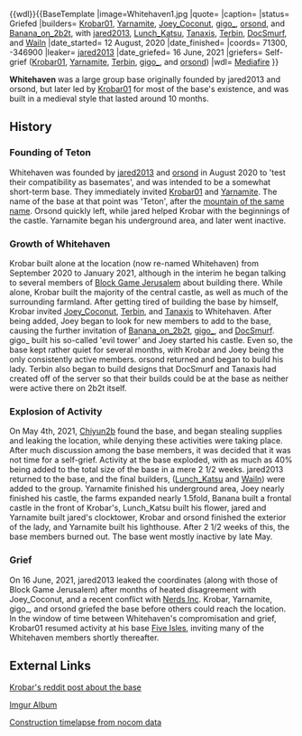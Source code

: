 {{wdl}}{{BaseTemplate
|image=Whitehaven1.jpg
|quote=
|caption=
|status= Griefed
|builders= [Krobar01](https://2b2t.miraheze.org/wiki/Krobar01), [Yarnamite](https://2b2t.miraheze.org/wiki/Yarnamite), [Joey_Coconut](https://2b2t.miraheze.org/wiki/Joey_Coconut), [gigo_](https://2b2t.miraheze.org/wiki/gigo_), [orsond](https://2b2t.miraheze.org/wiki/orsond), and [Banana_on_2b2t](https://2b2t.miraheze.org/wiki/Banana_on_2b2t), with [jared2013](https://2b2t.miraheze.org/wiki/jared2013), [Lunch_Katsu](https://2b2t.miraheze.org/wiki/Lunch_Katsu), [Tanaxis](https://2b2t.miraheze.org/wiki/Tanaxis), [Terbin](https://2b2t.miraheze.org/wiki/Terbin), [DocSmurf](https://2b2t.miraheze.org/wiki/DocSmurf), and [Wailn](https://2b2t.miraheze.org/wiki/Wailn)
|date_started= 12 August, 2020
|date_finished=
|coords= 71300, -346900
|leaker= [jared2013](https://2b2t.miraheze.org/wiki/jared2013)
|date_griefed= 16 June, 2021
|griefers= Self-grief ([Krobar01](https://2b2t.miraheze.org/wiki/Krobar01), [Yarnamite](https://2b2t.miraheze.org/wiki/Yarnamite), [Terbin](https://2b2t.miraheze.org/wiki/Terbin), [gigo_](https://2b2t.miraheze.org/wiki/gigo_), and [orsond](https://2b2t.miraheze.org/wiki/orsond))
|wdl= [Mediafire](https://www.mediafire.com/file/dnhddg2w0vdnzig/2B2T_Whitehaven_June_2021.rar/file)
}}

**Whitehaven** was a large group base originally founded by jared2013 and orsond, but later led by [Krobar01](https://2b2t.miraheze.org/wiki/Krobar01) for most of the base's existence, and was built in a medieval style that lasted around 10 months.

## History
### Founding of Teton
Whitehaven was founded by [jared2013](https://2b2t.miraheze.org/wiki/jared2013) and [orsond](https://2b2t.miraheze.org/wiki/orsond) in August 2020 to 'test their compatibility as basemates', and was intended to be a somewhat short-term base. They immediately invited [Krobar01](https://2b2t.miraheze.org/wiki/Krobar01) and [Yarnamite](https://2b2t.miraheze.org/wiki/Yarnamite). The name of the base at that point was 'Teton', after the [mountain of the same name](https://en.wikipedia.org/wiki/Grand_Teton). Orsond quickly left, while jared helped Krobar with the beginnings of the castle. Yarnamite began his underground area, and later went inactive.

### Growth of Whitehaven
Krobar built alone at the location (now re-named Whitehaven) from September 2020 to January 2021, although in the interim he began talking to several members of [Block Game Jerusalem](https://2b2t.miraheze.org/wiki/Block_Game_Jerusalem) about building there. While alone, Krobar built the majority of the central castle, as well as much of the surrounding farmland. After getting tired of building the base by himself, Krobar invited [Joey_Coconut](https://2b2t.miraheze.org/wiki/Joey_Coconut), [Terbin](https://2b2t.miraheze.org/wiki/Terbin), and [Tanaxis](https://2b2t.miraheze.org/wiki/Tanaxis) to Whitehaven. After being added, Joey began to look for new members to add to the base, causing the further invitation of [Banana_on_2b2t](https://2b2t.miraheze.org/wiki/Banana_on_2b2t), [gigo_](https://2b2t.miraheze.org/wiki/gigo_), and [DocSmurf](https://2b2t.miraheze.org/wiki/DocSmurf). gigo_ built his so-called 'evil tower' and Joey started his castle. Even so, the base kept rather quiet for several months, with Krobar and  Joey being the only consistently active members. orsond returned and began to build his lady. Terbin also began to build designs that DocSmurf and Tanaxis had created off of the server so that their builds could be at the base as neither were active there on 2b2t itself.

### Explosion of Activity
On May 4th, 2021, [Chiyun2b](https://2b2t.miraheze.org/wiki/Chiyun2b) found the base, and began stealing supplies and leaking the location, while denying these activities were taking place. After much discussion among the base members, it was decided that it was not time for a self-grief. Activity at the base exploded, with as much as 40% being added to the total size of the base in a mere 2 1/2 weeks. jared2013 returned to the base, and the final builders, ([Lunch_Katsu](https://2b2t.miraheze.org/wiki/Lunch_Katsu) and [Wailn](https://2b2t.miraheze.org/wiki/Wailn)) were added to the group. Yarnamite finished his underground area, Joey nearly finished his castle, the farms expanded nearly 1.5fold, Banana built a frontal castle in the front of Krobar's, Lunch_Katsu built his flower, jared and Yarnamite built jared's clocktower, Krobar and orsond finished the exterior of the lady, and Yarnamite built his lighthouse. After 2 1/2 weeks of this, the base members burned out. The base went mostly inactive by late May.

### Grief
On 16 June, 2021, jared2013 leaked the coordinates (along with those of Block Game Jerusalem) after months of heated disagreement with Joey_Coconut, and a recent conflict with [Nerds Inc](https://2b2t.miraheze.org/wiki/Nerds_Inc). Krobar, Yarnamite, gigo_, and orsond griefed the base before others could reach the location. In the window of time between Whitehaven's compromisation and grief, Krobar01 resumed activity at his base [Five Isles](https://2b2t.miraheze.org/wiki/Five_Isles), inviting many of the Whitehaven members shortly thereafter.

## External Links
[Krobar's reddit post about the base](https://www.reddit.com/r/2b2t/comments/o31otf/whitehaven_wdl_in_comments/)

[Imgur Album](https://imgur.com/a/YQm7yf6)

[Construction timelapse from nocom data](https://www.youtube.com/watch?v=WmwFzqgceGk)